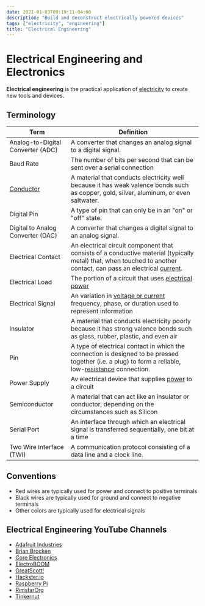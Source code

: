 ```yaml
---
date: 2021-01-03T09:19:11-04:00
description: "Build and deconstruct electrically powered devices"
tags: ["electricity", "engineering"]
title: "Electrical Engineering"
---
```


# Electrical Engineering and Electronics

**Electrical engineering** is the practical application of [electricity](electricity.md) to create new tools and devices.

## Terminology

| Term                              | Definition                                                                                                                                                                        |
| --------------------------------- | --------------------------------------------------------------------------------------------------------------------------------------------------------------------------------- |
| Analog-to-Digital Converter (ADC) | A converter that changes an analog signal to a digital signal.                                                                                                                    |
| Baud Rate                         | The number of bits per second that can be sent over a serial connection                                                                                                           |
| [Conductor](conductance.md)       | A material that conducts electricity well because it has weak valence bonds such as copper, gold, silver, aluminum, or even saltwater.                                            |
| Digital Pin                       | A type of pin that can only be in an "on" or "off" state.                                                                                                                         |
| Digital to Analog Converter (DAC) | A converter that changes a digital signal to an analog signal.                                                                                                                    |
| Electrical Contact                | An electrical circuit component that consists of a conductive material (typically metal) that, when touched to another contact, can pass an electrical [current](electricity.md). |
| Electrical Load                   | The portion of a circuit that uses [electrical power](watts-law.md)                                                                                                               |
| Electrical Signal                 | An variation in [voltage or current](ohms-law.md) frequency, phase, or duration used to represent information                                                                  |
| Insulator                         | A material that conducts electricity poorly because it has strong valence bonds such as glass, rubber, plastic, and even air                                                      |
| Pin                               | A type of electrical contact in which the connection is designed to be pressed together (i.e. a plug) to form a reliable, low-[resistance](resistance.md) connection.             |
| Power Supply                      | Av electrical device that supplies [power](watts-law.md) to a circuit                                                                                                             |
| Semiconductor                     | A material that can act like an insulator or conductor, depending on the circumstances such as Silicon                                                                            |
| Serial Port                       | An interface through which an electrical signal is transferred sequentially, one bit at a time                                                                                    |
| Two Wire Interface (TWI)          | A communication protocol consisting of a data line and a clock line.                                                                                                              |

## Conventions

- Red wires are typically used for power and connect to positive terminals
- Black wires are typically used for ground and connect to negative terminals
- Other colors are typically used for electrical signals

## Electrical Engineering YouTube Channels

* [Adafruit Industries](https://www.youtube.com/channel/UCpOlOeQjj7EsVnDh3zuCgsA)
* [Brian Brocken](https://www.youtube.com/channel/UCRs9vVRoVo4BTBceFRaJnpA)
* [Core Electronics](https://www.youtube.com/channel/UCp5ShPYJvi2EA4hLUERa86w)
* [ElectroBOOM](https://www.youtube.com/channel/UCJ0-OtVpF0wOKEqT2Z1HEtA)
* [GreatScott!](https://www.youtube.com/channel/UC6mIxFTvXkWQVEHPsEdflzQ)
* [Hackster.io](https://www.youtube.com/channel/UCqQzKnjSPjkJGMcjPg-Wktw)
* [Raspberry Pi](https://www.youtube.com/channel/UCFIjVWFZ__KhtTXHDJ7vgng)
* [RimstarOrg](https://www.youtube.com/channel/UCSY6p1ZwMs0lW2XP7Zc7k9g)
* [Tinkernut](https://www.youtube.com/channel/UCZDA1kA3y3EIg25BpcHSpwQ)
